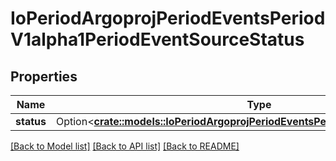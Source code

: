 # IoPeriodArgoprojPeriodEventsPeriodV1alpha1PeriodEventSourceStatus

## Properties

Name | Type | Description | Notes
------------ | ------------- | ------------- | -------------
**status** | Option<[**crate::models::IoPeriodArgoprojPeriodEventsPeriodV1alpha1PeriodStatus**](io.argoproj.events.v1alpha1.Status.md)> |  | [optional]

[[Back to Model list]](../README.md#documentation-for-models) [[Back to API list]](../README.md#documentation-for-api-endpoints) [[Back to README]](../README.md)


